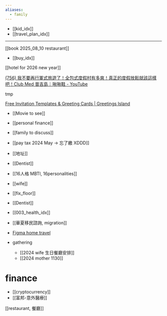 ```yaml
---
aliases:
  - family
---
```

- [[kid_idx]]
- [[travel_plan_idx]]

---

[[book 2025_08_10 restaurant]]



- [[buy_idx]]

[[hotel for 2026 new year]]



[(756) 我不要再行軍式旅遊了！全包式度假村有多爽！真正的度假放鬆就該這樣吧！Club Med 普吉島｜啾啾鞋 - YouTube](https://www.youtube.com/watch?v=dWjkUP9ODgQ&list=WL&index=181)

tmp

[Free Invitation Templates & Greeting Cards | Greetings Island](https://www.greetingsisland.com/)

- [[Movie to see]]
- [[personal finance]]
- [[family to discuss]]
- [[pay tax 2024 May -> 忘了繳 XDDD]]

- [[地址]]
- [[Dentist]]
- [[16人格 MBTI, 16personalities]]
- [[wife]]
- [[fix_floor]]
- [[Dentist]]
- [[003_health_idx]]
- [[華夏移民諮詢, migration]]
- [Figma home travel](https://www.figma.com/board/s0YvPzdc1sjB4ADZrS2md1/family?node-id=292-463&t=DzzmexboXYAHz22t-0)
- gathering
	- [[2024 wife 生日餐廳安排]]
	- [[2024 mother 1130]]


# finance
- [[cryptocurrency]]
- [[富邦-意外醫療]]


[[restaurant, 餐廳]]